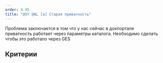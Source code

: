 ```yaml
---
order: 4.95
title: "@SY @AL [a] Старая приватность"
---
```


Проблема заключается в том что у нас сейчас в докпортале приватность работает через параметры каталога. Необходимо сделать чтобы это работало через GES

## Критерии


